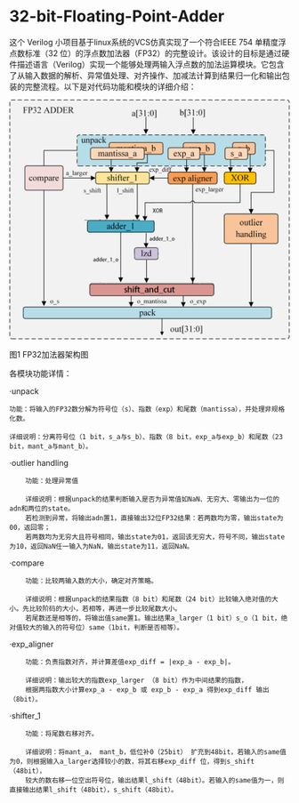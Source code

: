 # 32-bit-Floating-Point-Adder
这个 Verilog 小项目基于linux系统的VCS仿真实现了一个符合IEEE 754 单精度浮点数标准（32 位）的浮点数加法器（FP32）的完整设计。该设计的目标是通过硬件描述语言（Verilog）实现一个能够处理两输入浮点数的加法运算模块。它包含了从输入数据的解析、异常值处理、对齐操作、加减法计算到结果归一化和输出包装的完整流程。以下是对代码功能和模块的详细介绍：

![image](photo/图片1.png)

图1 FP32加法器架构图

各模块功能详情：

·unpack
        
    功能：将输入的FP32数分解为符号位（s）、指数（exp）和尾数（mantissa），并处理非规格化数。
    
    详细说明：分离符号位（1 bit，s_a与s_b）、指数（8 bit，exp_a与exp_b）和尾数（23 bit，mant_a与mant_b）。

·outlier handling

        功能：处理异常值

        详细说明：根据unpack的结果判断输入是否为异常值如NaN、无穷大、零输出为一位的adn和两位的state。
        若检测到异常，将输出adn置1，直接输出32位FP32结果：若两数均为零，输出state为00，返回零；
        若两数均为无穷大且符号相同，输出state为01，返回该无穷大，符号不同，输出state为10，返回NaN任一输入为NaN，输出state为11，返回NaN。

·compare

        功能：比较两输入数的大小，确定对齐策略。

        详细说明：根据unpack的结果指数（8 bit）和尾数（24 bit）比较输入绝对值的大小。先比较阶码的大小，若相等，再进一步比较尾数大小。
        若尾数还是相等的，将输出值same置1。输出结果a_larger（1 bit）s_o（1 bit，绝对值较大的输入的符号位）same（1bit，判断是否相等）。

·exp_aligner

        功能：负责指数对齐，并计算差值exp_diff = |exp_a - exp_b|。
        
        详细说明：输出较大的指数exp_larger （8 bit）作为中间结果的指数，
        根据两指数大小计算exp_a - exp_b 或 exp_b - exp_a 得到exp_diff 输出（8bit）。

·shifter_1

        功能：将尾数右移对齐。

        详细说明：将mant_a， mant_b，低位补0（25bit） 扩充到48bit，若输入的same值为0，则根据输入a_larger选择较小的数，将其右移exp_diff 位，得到s_shift（48bit），
        较大的数右移一位空出符号位，输出结果l_shift（48bit）。若输入的same值为一，则直接输出结果l_shift（48bit），s_shift（48bit）。
